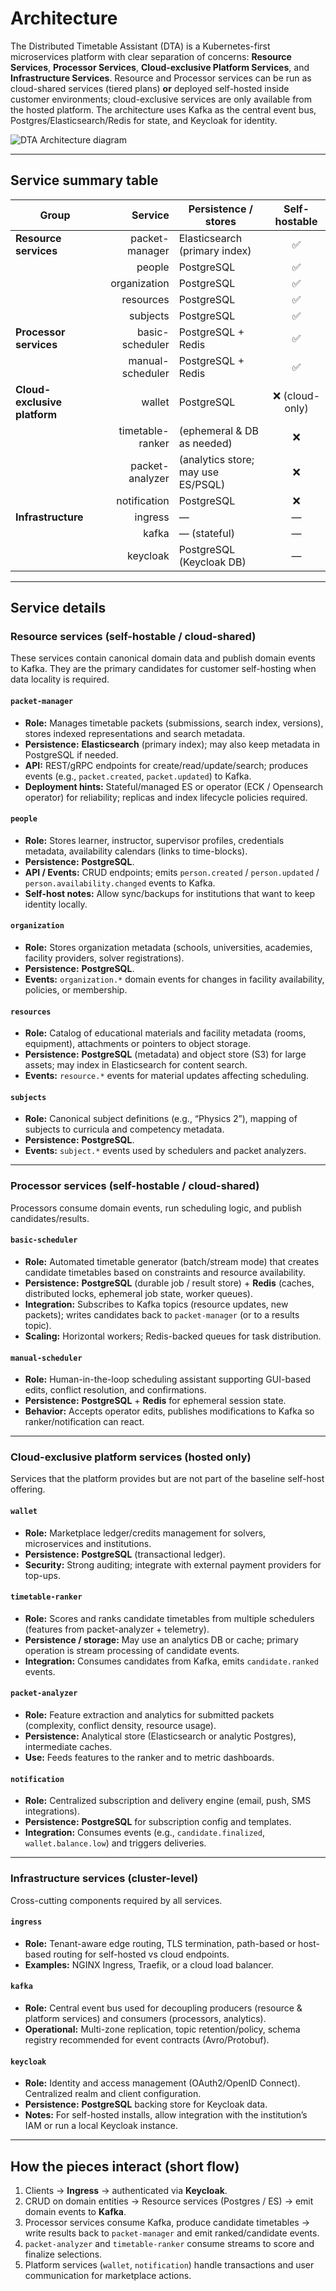 # **Architecture**

The Distributed Timetable Assistant (DTA) is a Kubernetes-first microservices platform with clear separation of concerns: **Resource Services**, **Processor Services**, **Cloud-exclusive Platform Services**, and **Infrastructure Services**. Resource and Processor services can be run as cloud-shared services (tiered plans) **or** deployed self-hosted inside customer environments; cloud-exclusive services are only available from the hosted platform. The architecture uses Kafka as the central event bus, Postgres/Elasticsearch/Redis for state, and Keycloak for identity.

![DTA Architecture diagram](../images/architecture.png)

---

## Service summary table

| Group                        |          Service | Persistence / stores               |  Self-hostable |
| ---------------------------- | ---------------: | ---------------------------------- | :------------: |
| **Resource services**        |   packet-manager | Elasticsearch (primary index)      |        ✅       |
|                              |           people | PostgreSQL                         |        ✅       |
|                              |     organization | PostgreSQL                         |        ✅       |
|                              |        resources | PostgreSQL                         |        ✅       |
|                              |         subjects | PostgreSQL                         |        ✅       |
| **Processor services**       |  basic-scheduler | PostgreSQL + Redis                 |        ✅       |
|                              | manual-scheduler | PostgreSQL + Redis                 |        ✅       |
| **Cloud-exclusive platform** |           wallet | PostgreSQL                         | ❌ (cloud-only) |
|                              | timetable-ranker | (ephemeral & DB as needed)         |        ❌       |
|                              |  packet-analyzer | (analytics store; may use ES/PSQL) |        ❌       |
|                              |     notification | PostgreSQL                         |        ❌       |
| **Infrastructure**           |          ingress | —                                  |        —       |
|                              |            kafka | — (stateful)                       |        —       |
|                              |         keycloak | PostgreSQL (Keycloak DB)           |        —       |

---

## Service details

### Resource services (self-hostable / cloud-shared)

These services contain canonical domain data and publish domain events to Kafka. They are the primary candidates for customer self-hosting when data locality is required.

#### `packet-manager`

* **Role:** Manages timetable packets (submissions, search index, versions), stores indexed representations and search metadata.
* **Persistence:** **Elasticsearch** (primary index); may also keep metadata in PostgreSQL if needed.
* **API:** REST/gRPC endpoints for create/read/update/search; produces events (e.g., `packet.created`, `packet.updated`) to Kafka.
* **Deployment hints:** Stateful/managed ES or operator (ECK / Opensearch operator) for reliability; replicas and index lifecycle policies required.

#### `people`

* **Role:** Stores learner, instructor, supervisor profiles, credentials metadata, availability calendars (links to time-blocks).
* **Persistence:** **PostgreSQL**.
* **API / Events:** CRUD endpoints; emits `person.created` / `person.updated` / `person.availability.changed` events to Kafka.
* **Self-host notes:** Allow sync/backups for institutions that want to keep identity locally.

#### `organization`

* **Role:** Stores organization metadata (schools, universities, academies, facility providers, solver registrations).
* **Persistence:** **PostgreSQL**.
* **Events:** `organization.*` domain events for changes in facility availability, policies, or membership.

#### `resources`

* **Role:** Catalog of educational materials and facility metadata (rooms, equipment), attachments or pointers to object storage.
* **Persistence:** **PostgreSQL** (metadata) and object store (S3) for large assets; may index in Elasticsearch for content search.
* **Events:** `resource.*` events for material updates affecting scheduling.

#### `subjects`

* **Role:** Canonical subject definitions (e.g., “Physics 2”), mapping of subjects to curricula and competency metadata.
* **Persistence:** **PostgreSQL**.
* **Events:** `subject.*` events used by schedulers and packet analyzers.

---

### Processor services (self-hostable / cloud-shared)

Processors consume domain events, run scheduling logic, and publish candidates/results.

#### `basic-scheduler`

* **Role:** Automated timetable generator (batch/stream mode) that creates candidate timetables based on constraints and resource availability.
* **Persistence:** **PostgreSQL** (durable job / result store) + **Redis** (caches, distributed locks, ephemeral job state, worker queues).
* **Integration:** Subscribes to Kafka topics (resource updates, new packets); writes candidates back to `packet-manager` (or to a results topic).
* **Scaling:** Horizontal workers; Redis-backed queues for task distribution.

#### `manual-scheduler`

* **Role:** Human-in-the-loop scheduling assistant supporting GUI-based edits, conflict resolution, and confirmations.
* **Persistence:** **PostgreSQL** + **Redis** for ephemeral session state.
* **Behavior:** Accepts operator edits, publishes modifications to Kafka so ranker/notification can react.

---

### Cloud-exclusive platform services (hosted only)

Services that the platform provides but are not part of the baseline self-host offering.

#### `wallet`

* **Role:** Marketplace ledger/credits management for solvers, microservices and institutions.
* **Persistence:** **PostgreSQL** (transactional ledger).
* **Security:** Strong auditing; integrate with external payment providers for top-ups.

#### `timetable-ranker`

* **Role:** Scores and ranks candidate timetables from multiple schedulers (features from packet-analyzer + telemetry).
* **Persistence / storage:** May use an analytics DB or cache; primary operation is stream processing of candidate events.
* **Integration:** Consumes candidates from Kafka, emits `candidate.ranked` events.

#### `packet-analyzer`

* **Role:** Feature extraction and analytics for submitted packets (complexity, conflict density, resource usage).
* **Persistence:** Analytical store (Elasticsearch or analytic Postgres), intermediate caches.
* **Use:** Feeds features to the ranker and to metric dashboards.

#### `notification`

* **Role:** Centralized subscription and delivery engine (email, push, SMS integrations).
* **Persistence:** **PostgreSQL** for subscription config and templates.
* **Integration:** Consumes events (e.g., `candidate.finalized`, `wallet.balance.low`) and triggers deliveries.

---

### Infrastructure services (cluster-level)

Cross-cutting components required by all services.

#### `ingress`

* **Role:** Tenant-aware edge routing, TLS termination, path-based or host-based routing for self-hosted vs cloud endpoints.
* **Examples:** NGINX Ingress, Traefik, or a cloud load balancer.

#### `kafka`

* **Role:** Central event bus used for decoupling producers (resource & platform services) and consumers (processors, analytics).
* **Operational:** Multi-zone replication, topic retention/policy, schema registry recommended for event contracts (Avro/Protobuf).

#### `keycloak`

* **Role:** Identity and access management (OAuth2/OpenID Connect). Centralized realm and client configuration.
* **Persistence:** **PostgreSQL** backing store for Keycloak data.
* **Notes:** For self-hosted installs, allow integration with the institution’s IAM or run a local Keycloak instance.

---

## How the pieces interact (short flow)

1. Clients → **Ingress** → authenticated via **Keycloak**.
2. CRUD on domain entities → Resource services (Postgres / ES) → emit domain events to **Kafka**.
3. Processor services consume Kafka, produce candidate timetables → write results back to `packet-manager` and emit ranked/candidate events.
4. `packet-analyzer` and `timetable-ranker` consume streams to score and finalize selections.
5. Platform services (`wallet`, `notification`) handle transactions and user communication for marketplace actions.